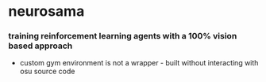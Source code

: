 # neurosama

### training reinforcement learning agents with a 100% vision based approach 
* custom gym environment is not a wrapper - built without interacting with osu source code
